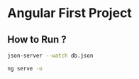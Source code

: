 # Angular First Project

## How to Run ?

```bash
json-server --watch db.json

```

```bash
ng serve -o

```
